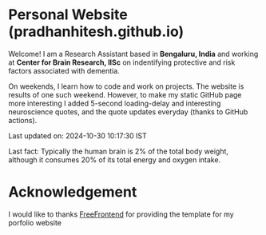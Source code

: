 # Personal Website (pradhanhitesh.github.io)
Welcome! I am a Research Assistant based in <b>Bengaluru, India</b> and working at <b>Center for Brain Research, IISc</b> on indentifying protective and risk factors associated with dementia.

On weekends, I learn how to code and work on projects. The website is results of one such weekend. However, to make my static GitHub page more interesting I added 5-second loading-delay and interesting neuroscience quotes, and the quote updates everyday (thanks to GitHub actions).

Last updated on: 2024-10-30 10:17:30 IST

Last fact: Typically the human brain is 2% of the total body weight, although it consumes 20% of its total energy and oxygen intake.

# Acknowledgement
I would like to thanks <a href="https://freefrontend.com/">FreeFrontend</a> for providing the template for my porfolio website 